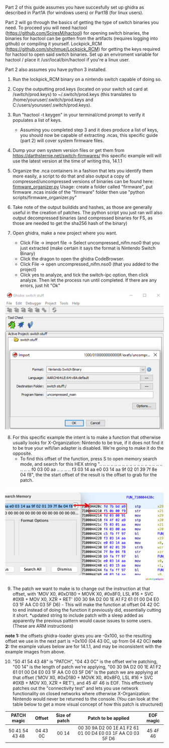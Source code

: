 Part 2 of this guide assumes you have succesfully set up ghidra as described in Part1A (for windows users) or Part1B (for linux users).

Part 2 will go through the basics of getting the type of switch binaries you need. To proceed you will need hactool (https://github.com/SciresM/hactool) for opening switch binaries, the binaries for hactool can be gotten from the artifacts (requires logging into github) or compiling it yourself. Lockpick_RCM (https://github.com/shchmue/Lockpick_RCM) for getting the keys required for hactool to open said switch binaries. Set up an enviroment variable for hactool / place it /usr/local/bin/hactool if you're a linux user.

Part 2 also assumes you have python 3 installed.

1. Run the lockpick_RCM binary on a nintendo switch capable of doing so.

2. Copy the outputting prod.keys (located on your switch sd card at /switch/prod.keys) to ~/.switch/prod.keys (this translates to /home/youruser/.switch/prod.keys and C:/users/youruser/.switch/prod.keys).

3. Run "hactool -t keygen" in your terminal/cmd prompt to verify it populates a list of keys.
   - Assuming you completed step 3 and it does produce a list of keys, you should now be capable of extracting .ncas, this specific guide (part 2) will cover system firmware files.

4. Dump your own system version files or get them from https://darthsternie.net/switch-firmwares/ this specific example will will use the latest version at the time of writing this, 14.1.1

5. Organize the .nca containers in a fashion that lets you identify them more easily, a script to do that and also output a copy of compressed/uncompressed versions of binaries can be found here: [firmware_organizer.py](../scripts/firmware_organizer.py) Usage: create a folder called "firmware", put firmware .ncas inside of the "firmware" folder then use "python scripts/firmware_organizer.py"

6. Take note of the output buildids and hashes, as those are generally useful in the creation of patches. The python script you just ran will also output decompressed binaries (and compressed binaries for FS, as those are needed to get the sha256 hash of the binary)

7. Open ghidra, make a new project where you want.
   - Click File -> import file -> Select uncompressed_nifm.nso0 that you just extracted (make certain it says the format is Nintendo Switch Binary)
   - Click the dragon to open the ghidra CodeBrowser.
   - Click File -> open uncompressed_nifm.nso0 (that you added to the project)
   - Click yes to analyze, and tick the switch-ipc option, then click analyze. Then let the process run until completed. If there are any errors, just hit "Ok"
   
![alt text](https://github.com/borntohonk/Switch-Ghidra-Guides/blob/master/img/ghidra-nso.png?raw=true)

8. For this specific example the intent is to make a function that otherwise usually looks for X-Organization: Nintendo to be true, if it does not find it to be true your wifi/lan adapter is disabled. We're going to make it do the opposite.
   - To find this offset of the function, press S to open memory search mode, and search for this HEX string ".. .. .. .. .. .. .. .. .. .. .. .. .. .. .. .. .. .. .. .. f0 03 00 aa .. .. .. .. f3 03 14 aa e0 03 14 aa 9f 02 01 39 7f 8e 04 f8", the the start offset of the result is the offset to grab for the patch.

![alt text](https://github.com/borntohonk/Switch-Ghidra-Guides/blob/master/img/ghidra-nifm-offset.png?raw=true)

9. The patch we want to make is to change out the instruction at that offset, with 'MOV X0, #0xD180 + MOVK X0, #0x8F0, LSL #16 + SVC #0XB + MOV X0, XZR + RET' (00 30 9A D2 00 1E A1 F2 61 01 00 D4 E0 03 1F AA C0 03 5F D6) - This will make the function at offset 04 42 0C to end instead of doing the function it previously did, essentially cutting it short. *updated string to include patch with a sleep added as apparently the previous pattern would cause issues to some users. (These are ARM instructions)




**note 1:** the offsets ghidra-loader gives you are -0x100, so the resulting offset we use in the next part is +0x100 (04 43 0C, up from 04 42 0C)
**note 2:** the example values below are for 14.1.1, and may be inconsistent with the example images from above.

10. "50 41 54 43 48" is "PATCH", "04 43 0C" is the offset we're patching, "00 14" is the length of patch we're applying, "00 30 9A D2 00 1E A1 F2 61 01 00 D4 E0 03 1F AA C0 03 5F D6" Is the patch we are applying at that offset ('MOV X0, #0xD180 + MOVK X0, #0x8F0, LSL #16 + SVC #0XB + MOV X0, XZR + RET'), and 45 4F 46 is EOF. This effectively patches out the "connectivity test" and lets you use network functionality on closed networks where otherwise X-Organization: Nintendo would never be returned to the console. (You can look at the table below to get a more visual concept of how this patch is structured)

| PATCH magic | Offset | Size of patch | Patch to be applied | EOF magic |
| :---: | :---: | :---: | :---: | :---: |
| 50 41 54 43 48 | 04 43 0C | 00 14 | 00 30 9A D2 00 1E A1 F2 61 01 00 D4 E0 03 1F AA C0 03 5F D6 | 45 4F 46 |